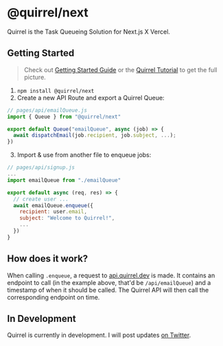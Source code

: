 # @quirrel/next

Quirrel is the Task Queueing Solution for Next.js X Vercel.

## Getting Started

> Check out [Getting Started Guide](https://docs.quirrel.dev) or the [Quirrel Tutorial](https://dev.to/quirrel/building-a-water-drinking-reminder-with-next-js-and-quirrel-1ckj) to get the full picture.

1. `npm install @quirrel/next`
2. Create a new API Route and export a Quirrel Queue:

```js
// pages/api/emailQueue.js
import { Queue } from "@quirrel/next"

export default Queue("emailQueue", async (job) => {
  await dispatchEmail(job.recipient, job.subject, ...);
})
```

3. Import & use from another file to enqueue jobs:

```js
// pages/api/signup.js
...
import emailQueue from "./emailQueue"

export default async (req, res) => {
  // create user ...
  await emailQueue.enqueue({
    recipient: user.email,
    subject: "Welcome to Quirrel!",
    ...
  })
}
```

## How does it work?

When calling `.enqueue`, a request to [api.quirrel.dev](https://api.quirrel.dev) is made. It contains an endpoint to call (in the example above, that'd be `/api/emailQueue`) and a timestamp of when it should be called.
The Quirrel API will then call the corresponding endpoint on time.

## In Development

Quirrel is currently in development. I will post updates [on Twitter](https://twitter.com/skn0tt).

